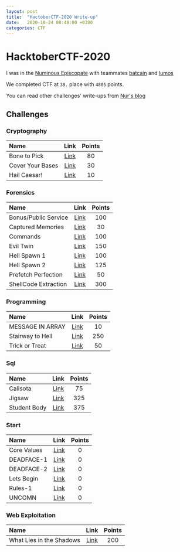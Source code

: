 ```yaml
---
layout: post
title:  "HactoberCTF-2020 Write-up"
date:   2020-10-24 00:48:00 +0300
categories: CTF
---
```

# HacktoberCTF-2020
I was in the [Numinous Episcopate](https://ctftime.org/team/130709) with teammates [batcain](http://github.com/batcain/) and [lumos](https://github.com/nurpabuccu)

We completed CTF at `38.` place with `4805` points.

You can read other challenges' write-ups from [Nur's blog](http://nur.pub/hacktober)

## Challenges
<h3 id="cryptography">Cryptography</h3>
<table>
<thead>
<tr>
<th style="text-align:left">Name</th>
<th style="text-align:center">Link</th>
<th style="text-align:center">Points</th>
</tr>
</thead>
<tbody>
<tr>
<td style="text-align:left">Bone to Pick</td>
<td style="text-align:center"><a href="https://github.com/ebubekirtrkr/write-ups/blob/master/hacktoberCTF-2020/Cryptography/Bone%20to%20Pick/index.md">Link</a></td>
<td style="text-align:center">80</td>
</tr>
<tr>
<td style="text-align:left">Cover Your Bases</td>
<td style="text-align:center"><a href="https://github.com/ebubekirtrkr/write-ups/blob/master/hacktoberCTF-2020/Cryptography/Cover%20Your%20Bases/index.md">Link</a></td>
<td style="text-align:center">30</td>
</tr>
<tr>
<td style="text-align:left">Hail Caesar!</td>
<td style="text-align:center"><a href="https://github.com/ebubekirtrkr/write-ups/blob/master/hacktoberCTF-2020/Cryptography/Hail%20Caesar!/index.md">Link</a></td>
<td style="text-align:center">10</td>
</tr>
</tbody>
</table>
<h3 id="forensics">Forensics</h3>
<table>
<thead>
<tr>
<th style="text-align:left">Name</th>
<th style="text-align:center">Link</th>
<th style="text-align:center">Points</th>
</tr>
</thead>
<tbody>
<tr>
<td style="text-align:left">Bonus/Public Service</td>
<td style="text-align:center"><a href="https://github.com/ebubekirtrkr/write-ups/blob/master/hacktoberCTF-2020/Forensics/Bonus/Public%20Service/index.md">Link</a></td>
<td style="text-align:center">100</td>
</tr>
<tr>
<td style="text-align:left">Captured Memories</td>
<td style="text-align:center"><a href="https://github.com/ebubekirtrkr/write-ups/blob/master/hacktoberCTF-2020/Forensics/Captured%20Memories/index.md">Link</a></td>
<td style="text-align:center">30</td>
</tr>
<tr>
<td style="text-align:left">Commands</td>
<td style="text-align:center"><a href="https://github.com/ebubekirtrkr/write-ups/blob/master/hacktoberCTF-2020/Forensics/Commands/index.md">Link</a></td>
<td style="text-align:center">100</td>
</tr>
<tr>
<td style="text-align:left">Evil Twin</td>
<td style="text-align:center"><a href="https://github.com/ebubekirtrkr/write-ups/blob/master/hacktoberCTF-2020/Forensics/Evil%20Twin/index.md">Link</a></td>
<td style="text-align:center">150</td>
</tr>
<tr>
<td style="text-align:left">Hell Spawn 1</td>
<td style="text-align:center"><a href="https://github.com/ebubekirtrkr/write-ups/blob/master/hacktoberCTF-2020/Forensics/Hell%20Spawn%201/index.md">Link</a></td>
<td style="text-align:center">100</td>
</tr>
<tr>
<td style="text-align:left">Hell Spawn 2</td>
<td style="text-align:center"><a href="https://github.com/ebubekirtrkr/write-ups/blob/master/hacktoberCTF-2020/Forensics/Hell%20Spawn%202/index.md">Link</a></td>
<td style="text-align:center">125</td>
</tr>
<tr>
<td style="text-align:left">Prefetch Perfection</td>
<td style="text-align:center"><a href="https://github.com/ebubekirtrkr/write-ups/blob/master/hacktoberCTF-2020/Forensics/Prefetch%20Perfection/index.md">Link</a></td>
<td style="text-align:center">50</td>
</tr>
<tr>
<td style="text-align:left">ShellCode Extraction</td>
<td style="text-align:center"><a href="https://github.com/ebubekirtrkr/write-ups/blob/master/hacktoberCTF-2020/Forensics/ShellCode%20Extraction/index.md">Link</a></td>
<td style="text-align:center">300</td>
</tr>
</tbody>
</table>
<h3 id="programming">Programming</h3>
<table>
<thead>
<tr>
<th style="text-align:left">Name</th>
<th style="text-align:center">Link</th>
<th style="text-align:center">Points</th>
</tr>
</thead>
<tbody>
<tr>
<td style="text-align:left">MESSAGE IN ARRAY</td>
<td style="text-align:center"><a href="https://github.com/ebubekirtrkr/write-ups/blob/master/hacktoberCTF-2020/Programming/MESSAGE%20IN%20ARRAY/index.md">Link</a></td>
<td style="text-align:center">10</td>
</tr>
<tr>
<td style="text-align:left">Stairway to Hell</td>
<td style="text-align:center"><a href="https://github.com/ebubekirtrkr/write-ups/blob/master/hacktoberCTF-2020/Programming/Stairway%20to%20Hell/index.md">Link</a></td>
<td style="text-align:center">250</td>
</tr>
<tr>
<td style="text-align:left">Trick or Treat</td>
<td style="text-align:center"><a href="https://github.com/ebubekirtrkr/write-ups/blob/master/hacktoberCTF-2020/Programming/Trick%20or%20Treat/index.md">Link</a></td>
<td style="text-align:center">50</td>
</tr>
</tbody>
</table>
<h3 id="sql">Sql</h3>
<table>
<thead>
<tr>
<th style="text-align:left">Name</th>
<th style="text-align:center">Link</th>
<th style="text-align:center">Points</th>
</tr>
</thead>
<tbody>
<tr>
<td style="text-align:left">Calisota</td>
<td style="text-align:center"><a href="https://github.com/ebubekirtrkr/write-ups/blob/master/hacktoberCTF-2020/Sql/Calisota/index.md">Link</a></td>
<td style="text-align:center">75</td>
</tr>
<tr>
<td style="text-align:left">Jigsaw</td>
<td style="text-align:center"><a href="https://github.com/ebubekirtrkr/write-ups/blob/master/hacktoberCTF-2020/Sql/Jigsaw/index.md">Link</a></td>
<td style="text-align:center">325</td>
</tr>
<tr>
<td style="text-align:left">Student Body</td>
<td style="text-align:center"><a href="https://github.com/ebubekirtrkr/write-ups/blob/master/hacktoberCTF-2020/Sql/Student%20Body/index.md">Link</a></td>
<td style="text-align:center">375</td>
</tr>
</tbody>
</table>
<h3 id="start">Start</h3>
<table>
<thead>
<tr>
<th style="text-align:left">Name</th>
<th style="text-align:center">Link</th>
<th style="text-align:center">Points</th>
</tr>
</thead>
<tbody>
<tr>
<td style="text-align:left">Core Values</td>
<td style="text-align:center"><a href="https://github.com/ebubekirtrkr/write-ups/blob/master/hacktoberCTF-2020/Start/Core%20Values.md">Link</a></td>
<td style="text-align:center">0</td>
</tr>
<tr>
<td style="text-align:left">DEADFACE-1</td>
<td style="text-align:center"><a href="https://github.com/ebubekirtrkr/write-ups/blob/master/hacktoberCTF-2020/Start/DEADFACE-1.md">Link</a></td>
<td style="text-align:center">0</td>
</tr>
<tr>
<td style="text-align:left">DEADFACE-2</td>
<td style="text-align:center"><a href="https://github.com/ebubekirtrkr/write-ups/blob/master/hacktoberCTF-2020/Start/DEADFACE-2.md">Link</a></td>
<td style="text-align:center">0</td>
</tr>
<tr>
<td style="text-align:left">Lets Begin</td>
<td style="text-align:center"><a href="https://github.com/ebubekirtrkr/write-ups/blob/master/hacktoberCTF-2020/Start/Lets%20Begin.md">Link</a></td>
<td style="text-align:center">0</td>
</tr>
<tr>
<td style="text-align:left">Rules-1</td>
<td style="text-align:center"><a href="https://github.com/ebubekirtrkr/write-ups/blob/master/hacktoberCTF-2020/Start/Rules-1.md">Link</a></td>
<td style="text-align:center">0</td>
</tr>
<tr>
<td style="text-align:left">UNCOMN</td>
<td style="text-align:center"><a href="https://github.com/ebubekirtrkr/write-ups/blob/master/hacktoberCTF-2020/Start/UNCOMN.md">Link</a></td>
<td style="text-align:center">0</td>
</tr>
</tbody>
</table>
<h3 id="web-exploitation">Web Exploitation</h3>
<table>
<thead>
<tr>
<th style="text-align:left">Name</th>
<th style="text-align:center">Link</th>
<th style="text-align:center">Points</th>
</tr>
</thead>
<tbody>
<tr>
<td style="text-align:left">What Lies in the Shadows</td>
<td style="text-align:center"><a href="https://github.com/ebubekirtrkr/write-ups/blob/master/hacktoberCTF-2020/Web%20Exploitation/What%20Lies%20in%20the%20Shadows/index.md">Link</a></td>
<td style="text-align:center">200</td>
</tr>
</tbody>
</table>
